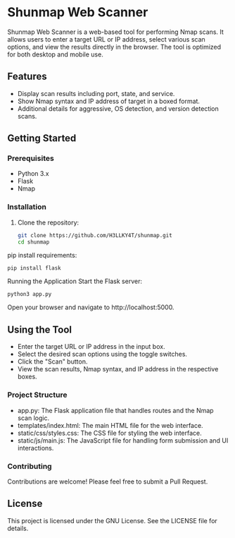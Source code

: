 # Shunmap Web Scanner

Shunmap Web Scanner is a web-based tool for performing Nmap scans. It allows users to enter a target URL or IP address, select various scan options, and view the results directly in the browser. The tool is optimized for both desktop and mobile use.

## Features

- Display scan results including port, state, and service.
- Show Nmap syntax and IP address of target in a boxed format.
- Additional details for aggressive, OS detection, and version detection scans.

## Getting Started

### Prerequisites

- Python 3.x
- Flask
- Nmap

### Installation

1. Clone the repository:
   ```sh
   git clone https://github.com/H3LLKY4T/shunmap.git
   cd shunmap
pip install requirements:

```
pip install flask
```
Running the Application
Start the Flask server:
```
python3 app.py
```
Open your browser and navigate to http://localhost:5000.

## Using the Tool
- Enter the target URL or IP address in the input box.
- Select the desired scan options using the toggle switches.
- Click the "Scan" button.
- View the scan results, Nmap syntax, and IP address in the respective boxes.
  
### Project Structure
- app.py: The Flask application file that handles routes and the Nmap scan logic.
- templates/index.html: The main HTML file for the web interface.
- static/css/styles.css: The CSS file for styling the web interface.
- static/js/main.js: The JavaScript file for handling form submission and UI interactions.

### Contributing
Contributions are welcome! Please feel free to submit a Pull Request.

## License
This project is licensed under the GNU License. See the LICENSE file for details.


